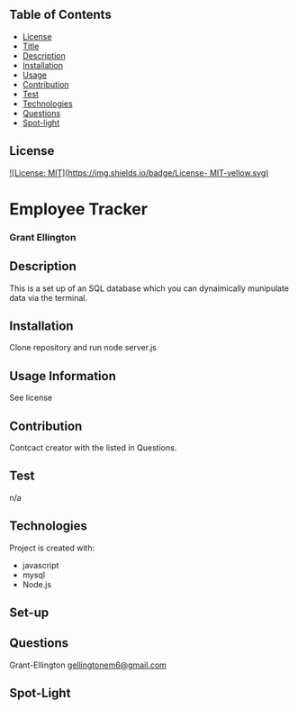## Table of Contents
  * [License](#License)
  * [Title](#Title)
  * [Description](#Description)
  * [Installation](#Installation)
  * [Usage](#Usage)
  * [Contribution](#Contribution)
  * [Test](#Test)
  * [Technologies](#Technologies)
  * [Questions](#Questions)
  * [Spot-light](#Spot-light)
  
  ## License
  
  [![License: MIT](https://img.shields.io/badge/License- MIT-yellow.svg)](https://opensource.org/licenses/MIT)

  # Employee Tracker 
  ### Grant Ellington
  ## Description
  This is a set up of an SQL database which you can dynaimically munipulate data via the terminal.
  
  ## Installation
  
  Clone repository and run node server.js
  
  ## Usage Information
  
  See license
  
  ## Contribution 
  
  Contcact creator with the listed in Questions.
  
  ## Test
  
  n/a
  
  
  ## Technologies
  Project is created with:
  * javascript
  * mysql
  * Node.js
  ## Set-up
  
  
  ## Questions
  Grant-Ellington
  [gellingtonem6@gmail.com](gellingtonem6@gmail.com)

  ## Spot-Light

  